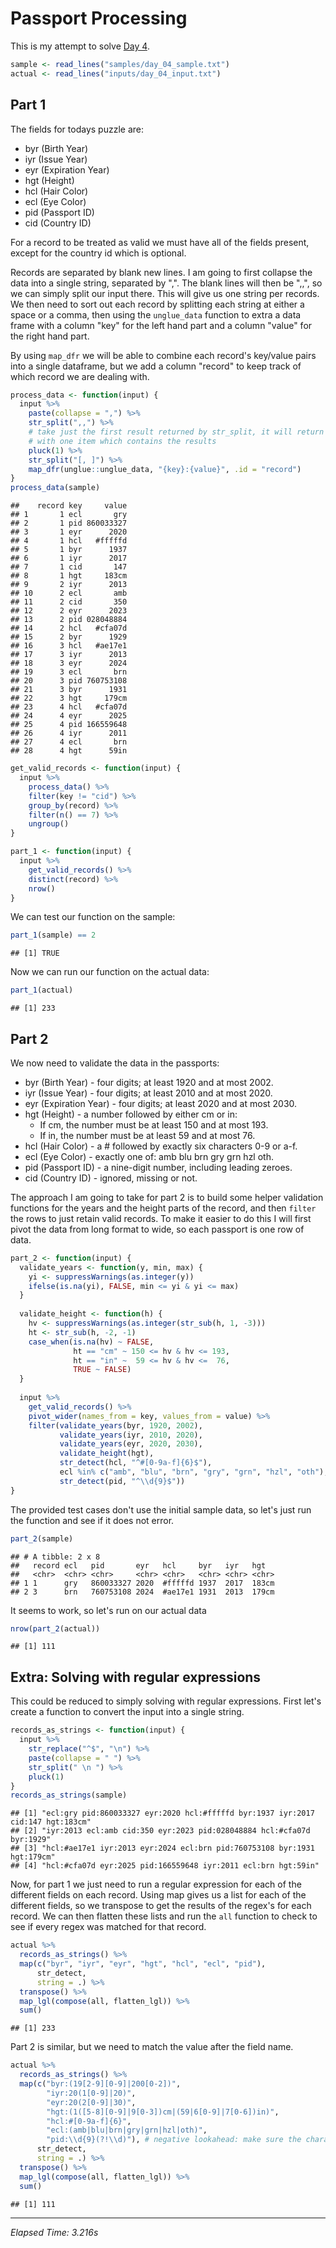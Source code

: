 # Passport Processing



This is my attempt to solve [Day 4](https://adventofcode.com/2020/day/4).


```r
sample <- read_lines("samples/day_04_sample.txt")
actual <- read_lines("inputs/day_04_input.txt")
```

## Part 1

The fields for todays puzzle are:

 - byr (Birth Year)
 - iyr (Issue Year)
 - eyr (Expiration Year)
 - hgt (Height)
 - hcl (Hair Color)
 - ecl (Eye Color)
 - pid (Passport ID)
 - cid (Country ID)

For a record to be treated as valid we must have all of the fields present, except for the country id which is optional.

Records are separated by blank new lines. I am going to first collapse the data into a single string, separated by ",".
The blank lines will then be ",,", so we can simply split our input there. This will give us one string per records. We
then need to sort out each record by splitting each string at either a space or a comma, then using the `unglue_data`
function to extra a data frame with a column "key" for the left hand part and a column "value" for the right hand part.

By using `map_dfr` we will be able to combine each record's key/value pairs into a single dataframe, but we add a
column "record" to keep track of which record we are dealing with.


```r
process_data <- function(input) {
  input %>%
    paste(collapse = ",") %>%
    str_split(",,") %>%
    # take just the first result returned by str_split, it will return a list
    # with one item which contains the results
    pluck(1) %>%
    str_split("[, ]") %>%
    map_dfr(unglue::unglue_data, "{key}:{value}", .id = "record")
}
process_data(sample)
```

```
##    record key     value
## 1       1 ecl       gry
## 2       1 pid 860033327
## 3       1 eyr      2020
## 4       1 hcl   #fffffd
## 5       1 byr      1937
## 6       1 iyr      2017
## 7       1 cid       147
## 8       1 hgt     183cm
## 9       2 iyr      2013
## 10      2 ecl       amb
## 11      2 cid       350
## 12      2 eyr      2023
## 13      2 pid 028048884
## 14      2 hcl   #cfa07d
## 15      2 byr      1929
## 16      3 hcl   #ae17e1
## 17      3 iyr      2013
## 18      3 eyr      2024
## 19      3 ecl       brn
## 20      3 pid 760753108
## 21      3 byr      1931
## 22      3 hgt     179cm
## 23      4 hcl   #cfa07d
## 24      4 eyr      2025
## 25      4 pid 166559648
## 26      4 iyr      2011
## 27      4 ecl       brn
## 28      4 hgt      59in
```


```r
get_valid_records <- function(input) {
  input %>%
    process_data() %>%
    filter(key != "cid") %>%
    group_by(record) %>%
    filter(n() == 7) %>%
    ungroup()
}
```


```r
part_1 <- function(input) {
  input %>%
    get_valid_records() %>%
    distinct(record) %>%
    nrow()
}
```

We can test our function on the sample:


```r
part_1(sample) == 2
```

```
## [1] TRUE
```

Now we can run our function on the actual data:


```r
part_1(actual)
```

```
## [1] 233
```

## Part 2

We now need to validate the data in the passports:

 - byr (Birth Year) - four digits; at least 1920 and at most 2002.
 - iyr (Issue Year) - four digits; at least 2010 and at most 2020.
 - eyr (Expiration Year) - four digits; at least 2020 and at most 2030.
 - hgt (Height) - a number followed by either cm or in:
   - If cm, the number must be at least 150 and at most 193.
   - If in, the number must be at least 59 and at most 76.
 - hcl (Hair Color) - a # followed by exactly six characters 0-9 or a-f.
 - ecl (Eye Color) - exactly one of: amb blu brn gry grn hzl oth.
 - pid (Passport ID) - a nine-digit number, including leading zeroes.
 - cid (Country ID) - ignored, missing or not.

The approach I am going to take for part 2 is to build some helper validation functions for the years and the height
parts of the record, and then `filter` the rows to just retain valid records. To make it easier to do this I will first
pivot the data from long format to wide, so each passport is one row of data.


```r
part_2 <- function(input) {
  validate_years <- function(y, min, max) {
    yi <- suppressWarnings(as.integer(y))
    ifelse(is.na(yi), FALSE, min <= yi & yi <= max)
  }
  
  validate_height <- function(h) {
    hv <- suppressWarnings(as.integer(str_sub(h, 1, -3)))
    ht <- str_sub(h, -2, -1)
    case_when(is.na(hv) ~ FALSE,
              ht == "cm" ~ 150 <= hv & hv <= 193,
              ht == "in" ~  59 <= hv & hv <=  76,
              TRUE ~ FALSE)
  }
  
  input %>%
    get_valid_records() %>%
    pivot_wider(names_from = key, values_from = value) %>%
    filter(validate_years(byr, 1920, 2002),
           validate_years(iyr, 2010, 2020),
           validate_years(eyr, 2020, 2030),
           validate_height(hgt),
           str_detect(hcl, "^#[0-9a-f]{6}$"),
           ecl %in% c("amb", "blu", "brn", "gry", "grn", "hzl", "oth"),
           str_detect(pid, "^\\d{9}$"))
}
```

The provided test cases don't use the initial sample data, so let's just run the function and see if it does not error.


```r
part_2(sample)
```

```
## # A tibble: 2 x 8
##   record ecl   pid       eyr   hcl     byr   iyr   hgt  
##   <chr>  <chr> <chr>     <chr> <chr>   <chr> <chr> <chr>
## 1 1      gry   860033327 2020  #fffffd 1937  2017  183cm
## 2 3      brn   760753108 2024  #ae17e1 1931  2013  179cm
```

It seems to work, so let's run on our actual data


```r
nrow(part_2(actual))
```

```
## [1] 111
```

## Extra: Solving with regular expressions

This could be reduced to simply solving with regular expressions. First let's create a function to convert the input
into a single string.


```r
records_as_strings <- function(input) {
  input %>%
    str_replace("^$", "\n") %>%
    paste(collapse = " ") %>%
    str_split(" \n ") %>%
    pluck(1)
}
records_as_strings(sample)
```

```
## [1] "ecl:gry pid:860033327 eyr:2020 hcl:#fffffd byr:1937 iyr:2017 cid:147 hgt:183cm"
## [2] "iyr:2013 ecl:amb cid:350 eyr:2023 pid:028048884 hcl:#cfa07d byr:1929"          
## [3] "hcl:#ae17e1 iyr:2013 eyr:2024 ecl:brn pid:760753108 byr:1931 hgt:179cm"        
## [4] "hcl:#cfa07d eyr:2025 pid:166559648 iyr:2011 ecl:brn hgt:59in"
```

Now, for part 1 we just need to run a regular expression for each of the different fields on each record. Using map
gives us a list for each of the different fields, so we transpose to get the results of the regex's for each record. We
can then flatten these lists and run the `all` function to check to see if every regex was matched for that record.


```r
actual %>%
  records_as_strings() %>%
  map(c("byr", "iyr", "eyr", "hgt", "hcl", "ecl", "pid"),
      str_detect,
      string = .) %>%
  transpose() %>%
  map_lgl(compose(all, flatten_lgl)) %>%
  sum()
```

```
## [1] 233
```

Part 2 is similar, but we need to match the value after the field name.


```r
actual %>%
  records_as_strings() %>%
  map(c("byr:(19[2-9][0-9]|200[0-2])",
        "iyr:20(1[0-9]|20)",
        "eyr:20(2[0-9]|30)",
        "hgt:(1([5-8][0-9]|9[0-3])cm|(59|6[0-9]|7[0-6])in)",
        "hcl:#[0-9a-f]{6}",
        "ecl:(amb|blu|brn|gry|grn|hzl|oth)",
        "pid:\\d{9}(?!\\d)"), # negative lookahead: make sure the character that follows the 9th digit is not a digit
      str_detect,
      string = .) %>%
  transpose() %>%
  map_lgl(compose(all, flatten_lgl)) %>%
  sum()
```

```
## [1] 111
```

---

*Elapsed Time: 3.216s*
